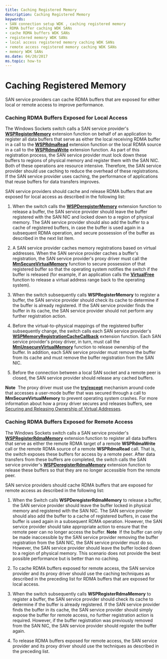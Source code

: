 ```yaml
---
title: Caching Registered Memory
description: Caching Registered Memory
keywords:
- SAN connection setup WDK , caching registered memory
- RDMA buffer caching WDK SANs
- cache RDMA buffers WDK SANs
- registered memory WDK SANs
- local access registered memory caching WDK SANs
- remote access registered memory caching WDK SANs
- memory WDK SANs
ms.date: 04/20/2017
ms.topic: how-to
---
```


# Caching Registered Memory





SAN service providers can cache RDMA buffers that are exposed for either local or remote access to improve performance.

### Caching RDMA Buffers Exposed for Local Access

The Windows Sockets switch calls a SAN service provider's [**WSPRegisterMemory**](/previous-versions/windows/hardware/network/ff566311(v=vs.85)) extension function on behalf of an application to register all data buffers that serve as either the local receiving RDMA buffer in a call to the [**WSPRdmaRead**](/previous-versions/windows/hardware/network/ff566304(v=vs.85)) extension function or the local RDMA source in a call to the [**WSPRdmaWrite**](/previous-versions/windows/hardware/network/ff566306(v=vs.85)) extension function. As part of this registration process, the SAN service provider must lock down these buffers to regions of physical memory and register them with the SAN NIC. Both of these operations are resource intensive. Therefore, the SAN service provider should use caching to reduce the overhead of these registrations. If the SAN service provider uses caching, the performance of applications that reuse buffers for data transfers improves.

SAN service providers should cache and release RDMA buffers that are exposed for local access as described in the following list:

1.  When the switch calls the [**WSPDeregisterMemory**](/previous-versions/windows/hardware/network/ff566279(v=vs.85)) extension function to release a buffer, the SAN service provider should leave the buffer registered with the SAN NIC and locked down to a region of physical memory. The SAN service provider should also add the buffer to a cache of registered buffers, in case the buffer is used again in a subsequent RDMA operation, and secure possession of the buffer as described in the next list item.

2.  A SAN service provider caches memory registrations based on virtual addresses. When the SAN service provider caches a buffer's registration, the SAN service provider's proxy driver must call the [**MmSecureVirtualMemory**](/windows-hardware/drivers/ddi/ntddk/nf-ntddk-mmsecurevirtualmemory) function to secure possession of that registered buffer so that the operating system notifies the switch if the buffer is released (for example, if an application calls the [**VirtualFree**](/windows/win32/api/memoryapi/nf-memoryapi-virtualfree) function to release a virtual address range back to the operating system).

3.  When the switch subsequently calls **WSPRegisterMemory** to register a buffer, the SAN service provider should check its cache to determine if the buffer is already registered. If the SAN service provider finds the buffer in its cache, the SAN service provider should not perform any further registration action.

4.  Before the virtual-to-physical mappings of the registered buffer subsequently change, the switch calls each SAN service provider's [**WSPMemoryRegistrationCacheCallback**](/previous-versions/windows/hardware/network/ff566299(v=vs.85)) extension function. Each SAN service provider's proxy driver, in turn, must call the [**MmUnsecureVirtualMemory**](/windows-hardware/drivers/ddi/ntddk/nf-ntddk-mmunsecurevirtualmemory) function to release ownership of the buffer. In addition, each SAN service provider must remove the buffer from its cache and must remove the buffer registration from the SAN NIC.

5.  Before the connection between a local SAN socket and a remote peer is closed, the SAN service provider should release any cached buffers.

**Note**  The proxy driver must use the [**try/except**](/cpp/c-language/try-except-statement-c) mechanism around code that accesses a user-mode buffer that was secured through a call to **MmSecureVirtualMemory** to prevent operating system crashes. For more information about how a proxy driver secures and releases buffers, see [Securing and Releasing Ownership of Virtual Addresses](securing-and-releasing-ownership-of-virtual-addresses.md).


### Caching RDMA Buffers Exposed for Remote Access

The Windows Sockets switch calls a SAN service provider's [**WSPRegisterRdmaMemory**](/previous-versions/windows/hardware/network/ff566313(v=vs.85)) extension function to register all data buffers that serve as either the remote RDMA target of a remote **WSPRdmaWrite** call or the remote RDMA source of a remote **WSPRdmaRead** call. That is, the switch exposes these buffers for access by a remote peer. After data transfers from these buffers are completed, the switch calls the SAN service provider's [**WSPDeregisterRdmaMemory**](/previous-versions/windows/hardware/network/ff566281(v=vs.85)) extension function to release these buffers so that they are no longer accessible from the remote peer.

SAN service providers should cache RDMA buffers that are exposed for remote access as described in the following list:

1.  When the Switch calls **WSPDeregisterRdmaMemory** to release a buffer, the SAN service provider should leave the buffer locked in physical memory and registered with the SAN NIC. The SAN service provider should also add the buffer to a cache of registered buffers, in case the buffer is used again in a subsequent RDMA operation. However, the SAN service provider should take appropriate action to ensure that the remote peer can no longer access the buffer.
    **Note**  If the buffer can only be made inaccessible by the SAN service provider removing the buffer registration from the SAN NIC, the SAN service provider must do so. However, the SAN service provider should leave the buffer locked down to a region of physical memory. This scenario does not provide the best possible performance but is better than no caching.

     

2.  To cache RDMA buffers exposed for remote access, the SAN service provider and its proxy driver should use the caching techniques as described in the preceding list for RDMA buffers that are exposed for local access.

3.  When the switch subsequently calls **WSPRegisterRdmaMemory** to register a buffer, the SAN service provider should check its cache to determine if the buffer is already registered. If the SAN service provider finds the buffer in its cache, the SAN service provider should simply expose the buffer for remote access, no further registration action is required. However, if the buffer registration was previously removed from the SAN NIC, the SAN service provider should register the buffer again.

4.  To release RDMA buffers exposed for remote access, the SAN service provider and its proxy driver should use the techniques as described in the preceding list.

 

